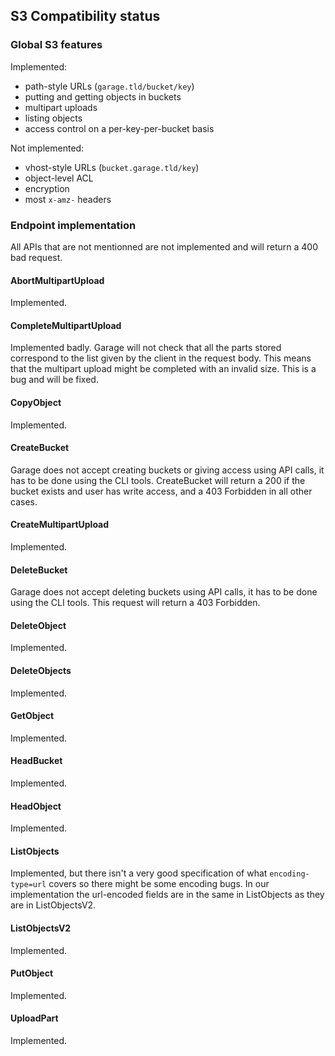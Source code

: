 ## S3 Compatibility status

### Global S3 features

Implemented:

- path-style URLs (`garage.tld/bucket/key`)
- putting and getting objects in buckets
- multipart uploads
- listing objects
- access control on a per-key-per-bucket basis

Not implemented:

- vhost-style URLs (`bucket.garage.tld/key`)
- object-level ACL
- encryption
- most `x-amz-` headers


### Endpoint implementation

All APIs that are not mentionned are not implemented and will return a 400 bad request.

#### AbortMultipartUpload

Implemented.

#### CompleteMultipartUpload

Implemented badly. Garage will not check that all the parts stored correspond to the list given by the client in the request body. This means that the multipart upload might be completed with an invalid size. This is a bug and will be fixed.

#### CopyObject

Implemented.

#### CreateBucket

Garage does not accept creating buckets or giving access using API calls, it has to be done using the CLI tools. CreateBucket will return a 200 if the bucket exists and user has write access, and a 403 Forbidden in all other cases.

#### CreateMultipartUpload

Implemented.

#### DeleteBucket

Garage does not accept deleting buckets using API calls, it has to be done using the CLI tools. This request will return a 403 Forbidden.

#### DeleteObject

Implemented.

#### DeleteObjects

Implemented.

#### GetObject

Implemented.

#### HeadBucket

Implemented.

#### HeadObject

Implemented.

#### ListObjects

Implemented, but there isn't a very good specification of what `encoding-type=url` covers so there might be some encoding bugs. In our implementation the url-encoded fields are in the same in ListObjects as they are in ListObjectsV2.

#### ListObjectsV2

Implemented.

#### PutObject

Implemented.

#### UploadPart

Implemented.

